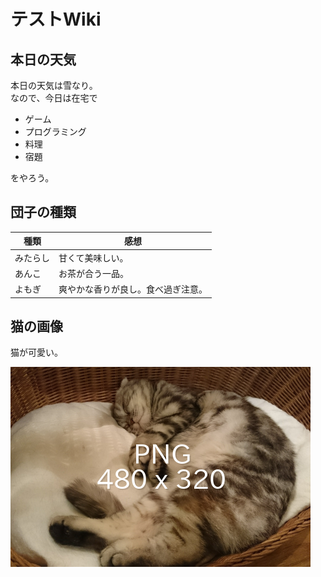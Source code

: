 # テストWiki

## 本日の天気

本日の天気は雪なり。  
なので、今日は在宅で

- ゲーム
- プログラミング
- 料理
- 宿題

をやろう。

## 団子の種類

| 種類     | 感想                               |
| -------- | ---------------------------------- |
| みたらし | 甘くて美味しい。                   |
| あんこ   | お茶が合う一品。                   |
| よもぎ   | 爽やかな香りが良し。食べ過ぎ注意。 |

## 猫の画像

猫が可愛い。

![猫](./image//test-img.png)
